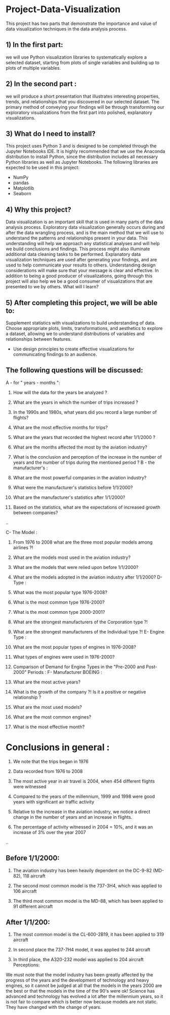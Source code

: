 # Project-Data-Visualization
This project has two parts that demonstrate the importance and value of data visualization techniques in the data analysis process. 
 


## 1) In the first part:
we will use Python visualization libraries to systematically explore a selected dataset, starting from plots of single variables and building up to plots of multiple variables. 

## 2) In the second part :

we will produce a short presentation that illustrates interesting properties, trends, and relationships that you discovered in our selected dataset. The primary method of conveying your findings will be through transforming our exploratory visualizations from the first part into polished, explanatory visualizations.
 

## 3) What do I need to install?

This project uses Python 3 and is designed to be completed through the Jupyter Notebooks IDE. It is highly recommended that we use the Anaconda distribution to install Python, since the distribution includes all necessary Python libraries as well as Jupyter Notebooks. The following libraries are expected to be used in this project:

- NumPy
- pandas
- Matplotlib
- Seaborn

## 4) Why this project?

Data visualization is an important skill that is used in many parts of the data analysis process. Exploratory data visualization generally occurs during and after the data wrangling process, and is the main method that we will use to understand the patterns and relationships present in your data. This understanding will help we approach any statistical analyses and will help we build conclusions and findings. This process might also illuminate additional data cleaning tasks to be performed. Explanatory data visualization techniques are used after generating your findings, and are used to help communicate your results to others. Understanding design considerations will make sure that your message is clear and effective. In addition to being a good producer of visualizations, going through this project will also help we be a good consumer of visualizations that are presented to we by others.
What will I learn?

## 5) After completing this project, we will be able to:

Supplement statistics with visualizations to build understanding of data.
Choose appropriate plots, limits, transformations, and aesthetics to explore a dataset, allowing we to understand distributions of variables and relationships between features.
- Use design principles to create effective visualizations for communicating findings to an audience.
    
    

## The following questions will be discussed:
A - for " years - months ":

1) How will the data for the years be analyzed ?

2) What are the years in which the number of trips increased ?

3) In the 1990s and 1980s, what years did you record a large number of flights?

4) What are the most effective months for trips?

5) What are the years that recorded the highest record after 1/1/2000 ?

6) What are the months affected the most by the aviation industry?

7) What is the conclusion and perception of the increase in the number of years and the number of trips during the mentioned period ?
B - the manufacturer's :

1) What are the most powerful companies in the aviation industry?

2) What were the manufacturer's statistics before 1/1/2000?

3) What are the manufacturer's statistics after 1/1/2000?

4) Based on the statistics, what are the expectations of increased growth between companies?

.. 

C- The Model :

1) From 1976 to 2008 what are the three most popular models among airlines ?!

2) What are the models most used in the aviation industry?

3) What are the models that were relied upon before 1/1/2000?

4) What are the models adopted in the aviation industry after 1/1/2000?
D- Type :

1) What was the most popular type 1976-2008?

2) What is the most common type 1976-2000?

3) What is the most common type 2000-2001?

4) What are the strongest manufacturers of the Corporation type ?!

5) What are the strongest manufacturers of the Individual type ?!
E- Engine Type :

1) What are the most popular types of engines in 1976-2008?

2) What types of engines were used in 1976-2000?

3) Comparison of Demand for Engine Types in the "Pre-2000 and Post-2000" Periods :
F- Manufacturer BOEING :

1) What are the most active years?

2) What is the growth of the company ?! Is it a positive or negative relationship ?

3) What are the most used models?

4) What are the most common engines?

5) What is the most effective month?



# Conclusions in general :

1) We note that the trips began in 1976

2) Data recorded from 1976 to 2008

3) The most active year in air travel is 2004, when 454 different flights were witnessed

4) Compared to the years of the millennium, 1999 and 1998 were good years with significant air traffic activity

5) Relative to the increase in the aviation industry, we notice a direct change in the number of years and an increase in flights.

6) The percentage of activity witnessed in 2004 = 10%, and it was an increase of 3% over the year 2007

.. 
## Before 1/1/2000:

1) The aviation industry has been heavily dependent on the DC-9-82 (MD-82), 118 aircraft

2) The second most common model is the 737-3H4, which was applied to 106 aircraft

3) The third most common model is the MD-88, which has been applied to 91 different aircraft
## After 1/1/200:

1) The most common model is the CL-600-2B19, it has been applied to 319 aircraft

2) In second place the 737-7H4 model, it was applied to 244 aircraft

3) In third place, the A320-232 model was applied to 204 aircraft
Perceptions:

We must note that the model industry has been greatly affected by the progress of the years and the development of technology and heavy engines, so it cannot be judged at all that the models in the years 2000 are the best or that the models in the time of the 90's were ok! Science has advanced and technology has evolved a lot after the millennium years, so it is not fair to compare which is better now because models are not static. They have changed with the change of years.
